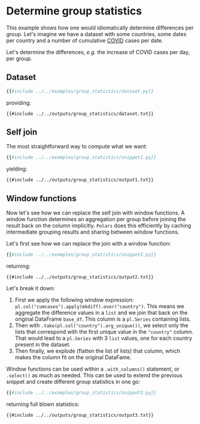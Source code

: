# Determine group statistics

This example shows how one would idiomatically determine differences per group. Let's
imagine we have a dataset with some countries, some dates per country and a number of
cumulative [COVID](https://en.wikipedia.org/wiki/COVID-19_pandemic) cases per date.

Let's determine the differences, *e.g.* the increase of COVID cases per day, per group.

## Dataset

```python
{{#include ../../examples/group_statistics/dataset.py}}
```

providing:

```text
{{#include ../../outputs/group_statistics/dataset.txt}}
```

## Self join

The most straightforward way to compute what we want:

```python
{{#include ../../examples/group_statistics/snippet1.py}}
```

yielding:

```text
{{#include ../../outputs/group_statistics/output1.txt}}
```

## Window functions

Now let's see how we can replace the self join with window functions. A window function
determines an aggregation per group before joining the result back on the column
implicitly. `Polars` does this efficiently by caching intermediate grouping results and
sharing between window functions.

Let's first see how we can replace the join with a window function:

```python
{{#include ../../examples/group_statistics/snippet2.py}}
```

returning:

```text
{{#include ../../outputs/group_statistics/output2.txt}}
```

Let's break it down:

1. First we apply the following window expression:
   `pl.col("cumcases").apply(mkdiff).over("country")`. This means we aggregate the
   difference values in a `list` and we join that back on the original DataFrame `base_df`.
   This column is a `pl.Series` containing lists.
1. Then with `.take(pl.col("country").arg_unique())`, we select only the lists that
   correspond with the first unique value in the `"country"` column. That would lead to a
   `pl.Series` with 3 `list` values, one for each country present in the dataset.
1. Then finally, we explode (flatten the list of lists) that column, which makes the column
   fit on the original DataFame.

Window functions can be used within a `.with_columns()` statement, or `.select()` as
much as needed. This can be used to extend the previous snippet and create different
group statistics in one go:

```python
{{#include ../../examples/group_statistics/snippet3.py}}
```

returning full blown statistics:

```text
{{#include ../../outputs/group_statistics/output3.txt}}
```
